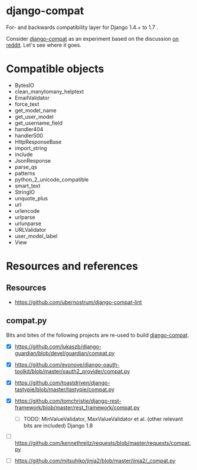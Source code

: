 django-compat
=============

For- and backwards compatibility layer for Django 1.4.+ to 1.7 .

Consider [django-compat](https://github.com/arteria/django-compat) as an experiment based on the discussion [on reddit](http://redd.it/2jrr4l). 
Let's see where it goes. 

# Compatible objects

* BytesIO
* clean_manytomany_helptext
* EmailValidator
* force_text
* get_model_name
* get_user_model
* get_username_field
* handler404
* handler500
* HttpResponseBase
* import_string
* include
* JsonResponse
* parse_qs
* patterns
* python_2_unicode_compatible
* smart_text
* StringIO
* unquote_plus
* url
* urlencode
* urlparse
* urlunparse
* URLValidator
* user_model_label
* View



# Resources and references 

## Resources 
* https://github.com/ubernostrum/django-compat-lint

## compat.py

Bits and bites of the following projects are re-used to build [django-compat](https://github.com/arteria/django-compat).

- [x] https://github.com/lukaszb/django-guardian/blob/devel/guardian/compat.py
- [X] https://github.com/evonove/django-oauth-toolkit/blob/master/oauth2_provider/compat.py
- [X] https://github.com/toastdriven/django-tastypie/blob/master/tastypie/compat.py
- [X] https://github.com/tomchristie/django-rest-framework/blob/master/rest_framework/compat.py
	- [ ] TODO: MinValueValidator, MaxValueValidator et al. (other relevant bits are included) Django 1.8
- [ ] https://github.com/kennethreitz/requests/blob/master/requests/compat.py
- [ ] https://github.com/mitsuhiko/jinja2/blob/master/jinja2/_compat.py
 


 
